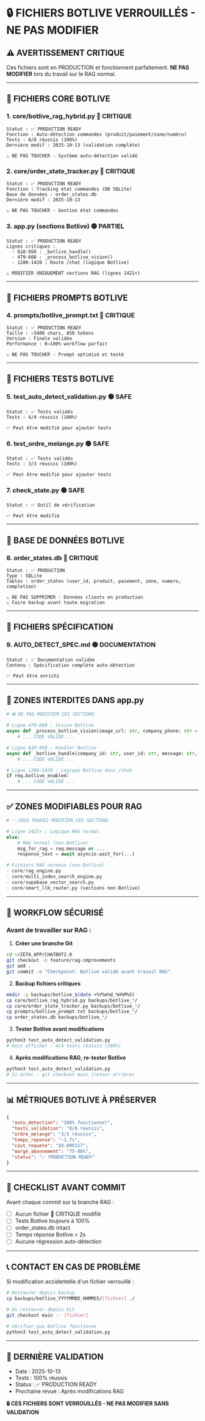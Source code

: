 # 🔒 FICHIERS BOTLIVE VERROUILLÉS - NE PAS MODIFIER

## ⚠️ AVERTISSEMENT CRITIQUE
Ces fichiers sont en PRODUCTION et fonctionnent parfaitement.
**NE PAS MODIFIER** lors du travail sur le RAG normal.

---

## 📁 FICHIERS CORE BOTLIVE

### 1. **core/botlive_rag_hybrid.py** 🔴 CRITIQUE
```
Statut : ✅ PRODUCTION READY
Fonction : Auto-détection commandes (produit/paiement/zone/numéro)
Tests : 8/8 réussis (100%)
Dernière modif : 2025-10-13 (validation complète)

⚠️ NE PAS TOUCHER - Système auto-détection validé
```

### 2. **core/order_state_tracker.py** 🔴 CRITIQUE
```
Statut : ✅ PRODUCTION READY
Fonction : Tracking état commandes (DB SQLite)
Base de données : order_states.db
Dernière modif : 2025-10-13

⚠️ NE PAS TOUCHER - Gestion état commandes
```

### 3. **app.py (sections Botlive)** 🟡 PARTIEL
```
Statut : ✅ PRODUCTION READY
Lignes critiques :
  - 610-950 : _botlive_handle()
  - 479-608 : _process_botlive_vision()
  - 1280-1420 : Route /chat (logique Botlive)

⚠️ MODIFIER UNIQUEMENT sections RAG (lignes 1421+)
```

---

## 📁 FICHIERS PROMPTS BOTLIVE

### 4. **prompts/botlive_prompt.txt** 🔴 CRITIQUE
```
Statut : ✅ PRODUCTION READY
Taille : ~3400 chars, 850 tokens
Version : Finale validée
Performance : 0→100% workflow parfait

⚠️ NE PAS TOUCHER - Prompt optimisé et testé
```

---

## 📁 FICHIERS TESTS BOTLIVE

### 5. **test_auto_detect_validation.py** 🟢 SAFE
```
Statut : ✅ Tests validés
Tests : 4/4 réussis (100%)

✅ Peut être modifié pour ajouter tests
```

### 6. **test_ordre_melange.py** 🟢 SAFE
```
Statut : ✅ Tests validés
Tests : 3/3 réussis (100%)

✅ Peut être modifié pour ajouter tests
```

### 7. **check_state.py** 🟢 SAFE
```
Statut : ✅ Outil de vérification

✅ Peut être modifié
```

---

## 📁 BASE DE DONNÉES BOTLIVE

### 8. **order_states.db** 🔴 CRITIQUE
```
Statut : ✅ PRODUCTION
Type : SQLite
Tables : order_states (user_id, produit, paiement, zone, numero, completion)

⚠️ NE PAS SUPPRIMER - Données clients en production
⚠️ Faire backup avant toute migration
```

---

## 📁 FICHIERS SPÉCIFICATION

### 9. **AUTO_DETECT_SPEC.md** 🟢 DOCUMENTATION
```
Statut : ✅ Documentation validée
Contenu : Spécification complète auto-détection

✅ Peut être enrichi
```

---

## 🚫 ZONES INTERDITES DANS app.py

```python
# ❌ NE PAS MODIFIER CES SECTIONS

# Ligne 479-608 : Vision Botlive
async def _process_botlive_vision(image_url: str, company_phone: str = None):
    # ... CODE VALIDÉ ...

# Ligne 610-950 : Handler Botlive
async def _botlive_handle(company_id: str, user_id: str, message: str, images: list, ...):
    # ... CODE VALIDÉ ...

# Ligne 1280-1420 : Logique Botlive dans /chat
if req.botlive_enabled:
    # ... CODE VALIDÉ ...
```

---

## ✅ ZONES MODIFIABLES POUR RAG

```python
# ✅ VOUS POUVEZ MODIFIER CES SECTIONS

# Ligne 1421+ : Logique RAG normal
else:
    # RAG normal (non-Botlive)
    msg_for_rag = req.message or ...
    response_text = await asyncio.wait_for(...)

# Fichiers RAG normaux (non-Botlive)
- core/rag_engine.py
- core/multi_index_search_engine.py
- core/supabase_vector_search.py
- core/smart_llm_router.py (sections non-Botlive)
```

---

## 🔄 WORKFLOW SÉCURISÉ

### Avant de travailler sur RAG :

1. **Créer une branche Git**
```bash
cd ~/ZETA_APP/CHATBOT2.0
git checkout -b feature/rag-improvements
git add .
git commit -m "Checkpoint: Botlive validé avant travail RAG"
```

2. **Backup fichiers critiques**
```bash
mkdir -p backups/botlive_$(date +%Y%m%d_%H%M%S)
cp core/botlive_rag_hybrid.py backups/botlive_*/
cp core/order_state_tracker.py backups/botlive_*/
cp prompts/botlive_prompt.txt backups/botlive_*/
cp order_states.db backups/botlive_*/
```

3. **Tester Botlive avant modifications**
```bash
python3 test_auto_detect_validation.py
# Doit afficher : 4/4 tests réussis (100%)
```

4. **Après modifications RAG, re-tester Botlive**
```bash
python3 test_auto_detect_validation.py
# Si échec : git checkout main (retour arrière)
```

---

## 📊 MÉTRIQUES BOTLIVE À PRÉSERVER

```json
{
  "auto_detection": "100% fonctionnel",
  "tests_validation": "8/8 réussis",
  "ordre_melange": "3/3 réussis",
  "temps_reponse": "~1.7s",
  "cout_requete": "$0.000317",
  "marge_abonnement": "75-86%",
  "status": "✅ PRODUCTION READY"
}
```

---

## 🚨 CHECKLIST AVANT COMMIT

Avant chaque commit sur la branche RAG :

- [ ] Aucun fichier 🔴 CRITIQUE modifié
- [ ] Tests Botlive toujours à 100%
- [ ] order_states.db intact
- [ ] Temps réponse Botlive < 2s
- [ ] Aucune régression auto-détection

---

## 📞 CONTACT EN CAS DE PROBLÈME

Si modification accidentelle d'un fichier verrouillé :

```bash
# Restaurer depuis backup
cp backups/botlive_YYYYMMDD_HHMMSS/[fichier] ./

# Ou restaurer depuis Git
git checkout main -- [fichier]

# Vérifier que Botlive fonctionne
python3 test_auto_detect_validation.py
```

---

## 📅 DERNIÈRE VALIDATION

- Date : 2025-10-13
- Tests : 100% réussis
- Status : ✅ PRODUCTION READY
- Prochaine revue : Après modifications RAG

**🔒 CES FICHIERS SONT VERROUILLÉS - NE PAS MODIFIER SANS VALIDATION**
